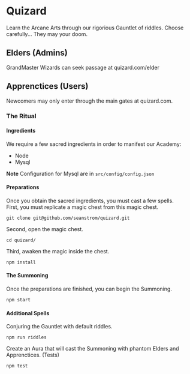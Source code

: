 # Quizard

Learn the Arcane Arts through our rigorious Gauntlet of riddles.
Choose carefully... They may your doom.

## Elders (Admins)
GrandMaster Wizards can seek passage at quizard.com/elder

## Apprenctices (Users)
Newcomers may only enter through the main gates at quizard.com.

### The Ritual
#### Ingredients
We require a few sacred ingredients in order to manifest our Academy:
* Node
* Mysql

**Note**
Configuration for Mysql are in `src/config/config.json`

#### Preparations
Once you obtain the sacred ingredients, you must cast a few spells.  
First, you must replicate a magic chest from this magic chest.
```shell
git clone git@github.com/seanstrom/quizard.git
```
Second, open the magic chest.
```shell
cd quizard/
```
Third, awaken the magic inside the chest.
```shell
npm install
```

#### The Summoning
Once the preparations are finished, you can begin the Summoning.
```shell
npm start
```

#### Additional Spells
Conjuring the Gauntlet with default riddles.
```shell
npm run riddles
```
Create an Aura that will cast the Summoning with phantom Elders and Apprenctices. (Tests)
```shell
npm test
```

